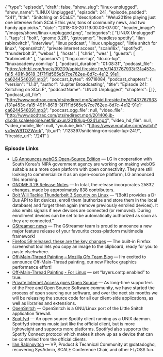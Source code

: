 {
  "type": "episode",
  "draft": false,
  "show_slug": "linux-unplugged",
  "show_name": "LINUX Unplugged",
  "episode": 241,
  "episode_padded": "241",
  "title": "Snitching on SCaLE",
  "description": "We\u2019re playing just one interview from SCaLE this year, tons of community news, and two handy app picks.",
  "date": "2018-03-20T19:00:00-07:00",
  "header_image": "/images/shows/linux-unplugged.png",
  "categories": [
    "LINUX Unplugged"
  ],
  "tags": [
    "bolt",
    "gnome 3.28",
    "gstreamer",
    "headless spotify",
    "ilan rabinovitch",
    "interview",
    "linux podcast",
    "linux unplugged",
    "little snitch for linux",
    "opensnitch",
    "private internet access",
    "scale16x",
    "spotifyd",
    "thunderbolt 3",
    "webos"
  ],
  "hosts": [
    "chris",
    "wes"
  ],
  "guests": [
    "irabinovitch"
  ],
  "sponsors": [
    "ting.com-lup",
    "do.co-lup",
    "linuxacademy.com-lup"
  ],
  "podcast_duration": "01:08:31",
  "podcast_file": "https://chtbl.com/track/392D9/aphid.fireside.fm/d/1437767933/f31a453c-fa15-491f-8618-3f71f1d565e5/7ce762ee-8d7c-4e12-91e1-ca6244546091.mp3",
  "podcast_bytes": 49718084,
  "podcast_chapters": {
    "version": "1.1.0",
    "author": "Jupiter Broadcasting",
    "title": "Episode 241: Snitching on SCaLE",
    "podcastName": "LINUX Unplugged",
    "chapters": []
  },
  "podcast_alt_file": "http://www.podtrac.com/pts/redirect.mp3/aphid.fireside.fm/d/1437767933/f31a453c-fa15-491f-8618-3f71f1d565e5/7ce762ee-8d7c-4e12-91e1-ca6244546091.mp3",
  "podcast_ogg_file": null,
  "video_file": "http://www.podtrac.com/pts/redirect.mp4/201406.jb-dl.cdn.scaleengine.net/linuxun/2018/lup-0241.mp4",
  "video_hd_file": null,
  "video_mobile_file": null,
  "youtube_link": "https://www.youtube.com/watch?v=1wWBTOZWv-k",
  "jb_url": "/123397/snitching-on-scale-lup-241/",
  "fireside_url": "/241"
}


### Episode Links

  * [LG Announces webOS Open-Source Edition](https://www.phoronix.com/scan.php?page=news_item&px=LG-webOS-Open-Source-Edition "LG Announces webOS Open-Source Edition") — LG in cooperation with South Korea's NIPA government agency are working on making webOS suitable as a more open platform with open connectivity. They are still looking to commercialize it as an open-source platform, LG announced this morning.
  * [GNOME 3.28 Release Notes](https://help.gnome.org/misc/release-notes/3.28/ "GNOME 3.28 Release Notes") — In total, the release incorporates 25832 changes, made by approximately 838 contributors.
  * [Bolt Will Tackle Thunderbolt 3 Security on Linux](https://www.omgubuntu.co.uk/2017/12/project-bolt-improves-thunderbolt-security-linux "Bolt Will Tackle Thunderbolt 3 Security on Linux") — “[Bolt] provides a D-Bus API to list devices, enroll them (authorize and store them in the local database) and forget them again (remove previously enrolled devices). It also emits signals if new devices are connected (or removed). During enrollment devices can be set to be automatically authorized as soon as they are connected.”
  * [GStreamer: news](https://gstreamer.freedesktop.org/news/#2018-03-19T20%3A00%3A00Z "GStreamer: news") — The GStreamer team is proud to announce a new major feature release of your favourite cross-platform multimedia framework! 
  * [Firefox 59 released, these are the key changes](https://www.omgubuntu.co.uk/2018/03/firefox-59-changes-download "Firefox 59 released, these are the key changes") — The built-in Firefox screenshot tool lets you copy an image to the clipboard, ready for you to paste elsehwhere.
  * [Off-Main-Thread Painting – Mozilla Gfx Team Blog](https://mozillagfx.wordpress.com/2017/12/05/off-main-thread-painting/ "Off-Main-Thread Painting – Mozilla Gfx Team Blog") — I’m excited to announce Off-Main-Thread painting, our new Firefox graphics performance effort!
  * [Off-Main-Thread Painting - For Linux](https://twitter.com/AdamBrodziak/status/975667123975573504?ref_src=twsrc%5Etfw "Off-Main-Thread Painting - For Linux") — set “layers.omtp.enabled” to true.
  * [Private Internet Access goes Open Source](https://www.privateinternetaccess.com/blog/2018/03/private-internet-access-goes-open-source/ "Private Internet Access goes Open Source") — As long-time supporters of the Free and Open Source Software community, we have started the process of open sourcing our software, and over the next six months we will be releasing the source code for all our client-side applications, as well as libraries and extensions.
  * [OpenSnitch](https://www.opensnitch.io/ "OpenSnitch") — OpenSnitch is a GNU/Linux port of the Little Snitch application firewall.
  * [Spotifyd](https://github.com/Spotifyd/spotifyd "Spotifyd") — An open source Spotify client running as a UNIX daemon. Spotifyd streams music just like the official client, but is more lightweight and supports more platforms. Spotifyd also supports the Spotify Connect protocol which makes it show up as a device that can be controlled from the official clients.
  * [Ilan Rabinovitch](https://twitter.com/irabinovitch?lang=en "Ilan Rabinovitch") — VP, Product & Technical Community at @datadoghq, recovering SysAdmin, SCALE Conference Chair, and other FL/OSS fun.


